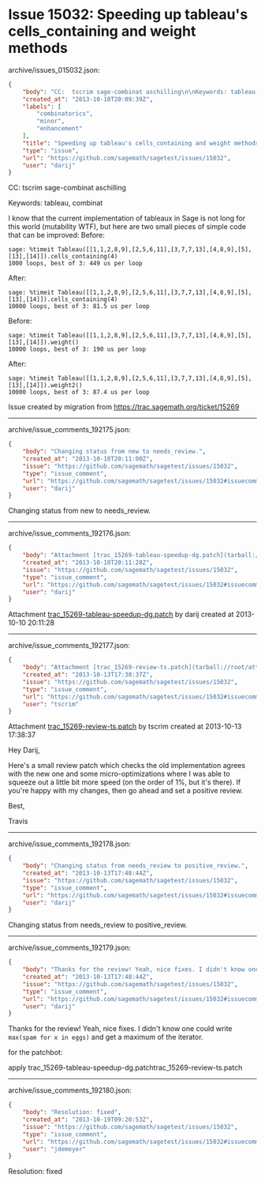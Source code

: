 # Issue 15032: Speeding up tableau's cells_containing and weight methods

archive/issues_015032.json:
```json
{
    "body": "CC:  tscrim sage-combinat aschilling\n\nKeywords: tableau, combinat\n\nI know that the current implementation of tableaux in Sage is not long for this world (mutability WTF), but here are two small pieces of simple code that can be improved:\nBefore:\n\n```\nsage: %timeit Tableau([[1,1,2,8,9],[2,5,6,11],[3,7,7,13],[4,8,9],[5],[13],[14]]).cells_containing(4)\n1000 loops, best of 3: 449 us per loop\n```\n\nAfter:\n\n```\nsage: %timeit Tableau([[1,1,2,8,9],[2,5,6,11],[3,7,7,13],[4,8,9],[5],[13],[14]]).cells_containing(4)\n10000 loops, best of 3: 81.5 us per loop\n```\n\nBefore:\n\n```\nsage: %timeit Tableau([[1,1,2,8,9],[2,5,6,11],[3,7,7,13],[4,8,9],[5],[13],[14]]).weight()\n10000 loops, best of 3: 190 us per loop\n```\n\nAfter:\n\n```\nsage: %timeit Tableau([[1,1,2,8,9],[2,5,6,11],[3,7,7,13],[4,8,9],[5],[13],[14]]).weight2()\n10000 loops, best of 3: 87.4 us per loop\n```\n\n\nIssue created by migration from https://trac.sagemath.org/ticket/15269\n\n",
    "created_at": "2013-10-10T20:09:39Z",
    "labels": [
        "combinatorics",
        "minor",
        "enhancement"
    ],
    "title": "Speeding up tableau's cells_containing and weight methods",
    "type": "issue",
    "url": "https://github.com/sagemath/sagetest/issues/15032",
    "user": "darij"
}
```
CC:  tscrim sage-combinat aschilling

Keywords: tableau, combinat

I know that the current implementation of tableaux in Sage is not long for this world (mutability WTF), but here are two small pieces of simple code that can be improved:
Before:

```
sage: %timeit Tableau([[1,1,2,8,9],[2,5,6,11],[3,7,7,13],[4,8,9],[5],[13],[14]]).cells_containing(4)
1000 loops, best of 3: 449 us per loop
```

After:

```
sage: %timeit Tableau([[1,1,2,8,9],[2,5,6,11],[3,7,7,13],[4,8,9],[5],[13],[14]]).cells_containing(4)
10000 loops, best of 3: 81.5 us per loop
```

Before:

```
sage: %timeit Tableau([[1,1,2,8,9],[2,5,6,11],[3,7,7,13],[4,8,9],[5],[13],[14]]).weight()
10000 loops, best of 3: 190 us per loop
```

After:

```
sage: %timeit Tableau([[1,1,2,8,9],[2,5,6,11],[3,7,7,13],[4,8,9],[5],[13],[14]]).weight2()
10000 loops, best of 3: 87.4 us per loop
```


Issue created by migration from https://trac.sagemath.org/ticket/15269





---

archive/issue_comments_192175.json:
```json
{
    "body": "Changing status from new to needs_review.",
    "created_at": "2013-10-10T20:11:00Z",
    "issue": "https://github.com/sagemath/sagetest/issues/15032",
    "type": "issue_comment",
    "url": "https://github.com/sagemath/sagetest/issues/15032#issuecomment-192175",
    "user": "darij"
}
```

Changing status from new to needs_review.



---

archive/issue_comments_192176.json:
```json
{
    "body": "Attachment [trac_15269-tableau-speedup-dg.patch](tarball://root/attachments/some-uuid/ticket15269/trac_15269-tableau-speedup-dg.patch) by darij created at 2013-10-10 20:11:28",
    "created_at": "2013-10-10T20:11:28Z",
    "issue": "https://github.com/sagemath/sagetest/issues/15032",
    "type": "issue_comment",
    "url": "https://github.com/sagemath/sagetest/issues/15032#issuecomment-192176",
    "user": "darij"
}
```

Attachment [trac_15269-tableau-speedup-dg.patch](tarball://root/attachments/some-uuid/ticket15269/trac_15269-tableau-speedup-dg.patch) by darij created at 2013-10-10 20:11:28



---

archive/issue_comments_192177.json:
```json
{
    "body": "Attachment [trac_15269-review-ts.patch](tarball://root/attachments/some-uuid/ticket15269/trac_15269-review-ts.patch) by tscrim created at 2013-10-13 17:38:37\n\nHey Darij,\n\nHere's a small review patch which checks the old implementation agrees with the new one and some micro-optimizations where I was able to squeeze out a little bit more speed (on the order of 1%, but it's there). If you're happy with my changes, then go ahead and set a positive review.\n\nBest,\n\nTravis",
    "created_at": "2013-10-13T17:38:37Z",
    "issue": "https://github.com/sagemath/sagetest/issues/15032",
    "type": "issue_comment",
    "url": "https://github.com/sagemath/sagetest/issues/15032#issuecomment-192177",
    "user": "tscrim"
}
```

Attachment [trac_15269-review-ts.patch](tarball://root/attachments/some-uuid/ticket15269/trac_15269-review-ts.patch) by tscrim created at 2013-10-13 17:38:37

Hey Darij,

Here's a small review patch which checks the old implementation agrees with the new one and some micro-optimizations where I was able to squeeze out a little bit more speed (on the order of 1%, but it's there). If you're happy with my changes, then go ahead and set a positive review.

Best,

Travis



---

archive/issue_comments_192178.json:
```json
{
    "body": "Changing status from needs_review to positive_review.",
    "created_at": "2013-10-13T17:48:44Z",
    "issue": "https://github.com/sagemath/sagetest/issues/15032",
    "type": "issue_comment",
    "url": "https://github.com/sagemath/sagetest/issues/15032#issuecomment-192178",
    "user": "darij"
}
```

Changing status from needs_review to positive_review.



---

archive/issue_comments_192179.json:
```json
{
    "body": "Thanks for the review! Yeah, nice fixes. I didn't know one could write `max(spam for x in eggs)` and get a maximum of the iterator.\n\nfor the patchbot:\n\napply trac_15269-tableau-speedup-dg.patch\u200b trac_15269-review-ts.patch\u200b",
    "created_at": "2013-10-13T17:48:44Z",
    "issue": "https://github.com/sagemath/sagetest/issues/15032",
    "type": "issue_comment",
    "url": "https://github.com/sagemath/sagetest/issues/15032#issuecomment-192179",
    "user": "darij"
}
```

Thanks for the review! Yeah, nice fixes. I didn't know one could write `max(spam for x in eggs)` and get a maximum of the iterator.

for the patchbot:

apply trac_15269-tableau-speedup-dg.patch​ trac_15269-review-ts.patch​



---

archive/issue_comments_192180.json:
```json
{
    "body": "Resolution: fixed",
    "created_at": "2013-10-19T09:20:53Z",
    "issue": "https://github.com/sagemath/sagetest/issues/15032",
    "type": "issue_comment",
    "url": "https://github.com/sagemath/sagetest/issues/15032#issuecomment-192180",
    "user": "jdemeyer"
}
```

Resolution: fixed
